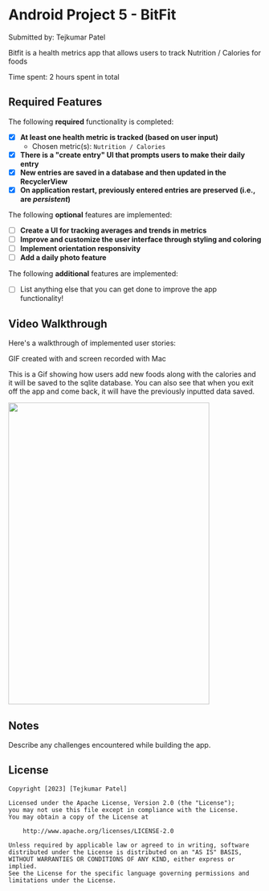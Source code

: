 # Android Project 5 - BitFit

Submitted by: Tejkumar Patel

Bitfit is a health metrics app that allows users to track Nutrition / Calories for foods

Time spent: 2 hours spent in total

## Required Features

The following **required** functionality is completed:

- [x] **At least one health metric is tracked (based on user input)**
    - Chosen metric(s): `Nutrition / Calories`
- [x] **There is a "create entry" UI that prompts users to make their daily entry**
- [x] **New entries are saved in a database and then updated in the RecyclerView**
- [x] **On application restart, previously entered entries are preserved (i.e., are *persistent*)**

The following **optional** features are implemented:

- [ ] **Create a UI for tracking averages and trends in metrics**
- [ ] **Improve and customize the user interface through styling and coloring**
- [ ] **Implement orientation responsivity**
- [ ] **Add a daily photo feature**

The following **additional** features are implemented:

- [ ] List anything else that you can get done to improve the app functionality!

## Video Walkthrough

Here's a walkthrough of implemented user stories:

GIF created with [](https://www.onlineconverter.com/video-to-gif) and screen recorded with Mac

This is a Gif showing how users add new foods along with the calories and it will be saved to the sqlite database. You can also see that when you exit off the app and come back, it will have the previously inputted data saved.

<img src="https://github.com/tpatel29/BitFit/blob/main/demo.gif" width="400" height="600"/>

## Notes

Describe any challenges encountered while building the app.

## License

    Copyright [2023] [Tejkumar Patel]

    Licensed under the Apache License, Version 2.0 (the "License");
    you may not use this file except in compliance with the License.
    You may obtain a copy of the License at

        http://www.apache.org/licenses/LICENSE-2.0

    Unless required by applicable law or agreed to in writing, software
    distributed under the License is distributed on an "AS IS" BASIS,
    WITHOUT WARRANTIES OR CONDITIONS OF ANY KIND, either express or implied.
    See the License for the specific language governing permissions and
    limitations under the License.